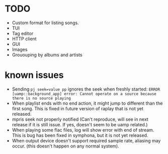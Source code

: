 # TODO
- Custom format for listing songs.
- TUI
- Tag editor
- HTTP client
- GUI
- Images
- Grououping by albums and artists

# known issues
- Sending `pj seek=value pp` ignores the seek when freshly started:
  `ERROR [uamp::background_app] error: Cannot operate on a source because there is no source playing`
- When playlist ends with no end action, it might jump to different than the
  first song. This is fixed in future version of raplay that is not yet
  released.
- mpris seek not properly notified (Can't reproduce, will see in next release
  if it is still issue. If yes, doesn't seem to be uamp related.)
- When playing some flac files, log will show error with end of stream. This is
  bug has been fixed in symphona, but it is not yet released.
- When output device doesn't support required sample rate, aliasing may occur.
  (this doesn't happen on any normal system).

